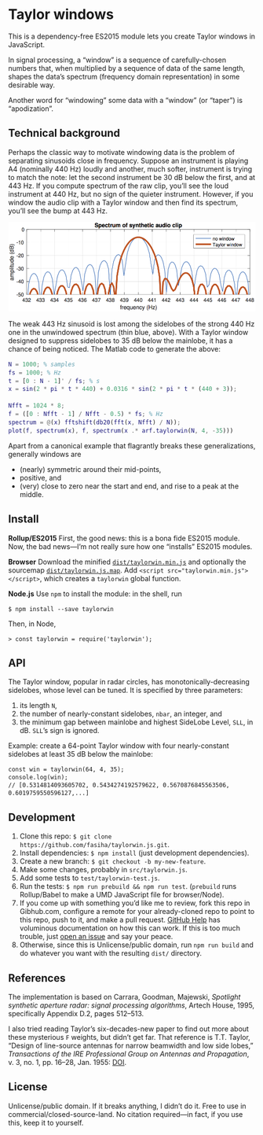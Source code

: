 # Taylor windows
This is a dependency-free ES2015 module lets you create Taylor windows in JavaScript.

In signal processing, a “window” is a sequence of carefully-chosen numbers that, when multiplied by a sequence of data of the same length, shapes the data’s spectrum (frequency domain representation) in some desirable way.

Another word for “windowing” some data with a “window” (or “taper”) is “apodization”.

## Technical background

Perhaps the classic way to motivate windowing data is the problem of separating sinusoids close in frequency. Suppose an instrument is playing A4 (nominally 440 Hz) loudly and another, much softer, instrument is trying to match the note: let the second instrument be 30 dB below the first, and at 443 Hz. If you compute spectrum of the raw clip, you’ll see the loud instrument at 440 Hz, but no sign of the quieter instrument. However, if you window the audio clip with a Taylor window and then find its spectrum, you’ll see the bump at 443 Hz.

![Unwindowed vs Taylor-window of synthetic audio clip](https://github.com/fasiha/taylorwin.js/raw/master/2.png)

The weak 443 Hz sinusoid is lost among the sidelobes of the strong 440 Hz one in the unwindowed spectrum (thin blue, above). With a Taylor window designed to suppress sidelobes to 35 dB below the mainlobe, it has a chance of being noticed. The Matlab code to generate the above:

```matlab
N = 1000; % samples
fs = 1000; % Hz
t = [0 : N - 1]' / fs; % s
x = sin(2 * pi * t * 440) + 0.0316 * sin(2 * pi * t * (440 + 3));

Nfft = 1024 * 8;
f = ([0 : Nfft - 1] / Nfft - 0.5) * fs; % Hz
spectrum = @(x) fftshift(db20(fft(x, Nfft) / N));
plot(f, spectrum(x), f, spectrum(x .* arf.taylorwin(N, 4, -35)))
```

Apart from a canonical example that flagrantly breaks these generalizations, generally windows are

- (nearly) symmetric around their mid-points,
- positive, and
- (very) close to zero near the start and end, and rise to a peak at the middle.

## Install
**Rollup/ES2015** First, the good news: this is a bona fide ES2015 module. Now, the bad news—I’m not really sure how one “installs” ES2015 modules.

**Browser** Download the minified [`dist/taylorwin.min.js`](https://raw.githubusercontent.com/fasiha/taylorwin.js/master/dist/taylorwin.min.js) and optionally the sourcemap [`dist/taylorwin.js.map`](https://raw.githubusercontent.com/fasiha/taylorwin.js/master/dist/taylorwin.js.map). Add `<script src="taylorwin.min.js"></script>`, which creates a `taylorwin` global function.

**Node.js** Use `npm` to install the module: in the shell, run
```
$ npm install --save taylorwin
```
Then, in Node,
```
> const taylorwin = require('taylorwin');
```

## API
The Taylor window, popular in radar circles, has monotonically-decreasing sidelobes, whose level can be tuned. It is specified by three parameters:

1. its length `N`,
2. the number of nearly-constant sidelobes, `nbar`, an integer, and
3. the minimum gap between mainlobe and highest SideLobe Level, `SLL`, in dB. `SLL`’s sign is ignored.

Example: create a 64-point Taylor window with four nearly-constant sidelobes at least 35 dB below the mainlobe:
```
const win = taylorwin(64, 4, 35);
console.log(win);
// [0.5314814093605702, 0.5434274192579622, 0.5670876845563506, 0.6019759550596127,...]
```

## Development
1. Clone this repo: `$ git clone https://github.com/fasiha/taylorwin.js.git`.
1. Install dependencies: `$ npm install` (just development dependencies).
1. Create a new branch: `$ git checkout -b my-new-feature`.
1. Make some changes, probably in `src/taylorwin.js`.
1. Add some tests to `test/taylorwin-test.js`.
1. Run the tests: `$ npm run prebuild && npm run test`. (`prebuild` runs Rollup/Babel to make a UMD JavaScript file for browser/Node).
1. If you come up with something you’d like me to review, fork this repo in Gibhub.com, configure a remote for your already-cloned repo to point to this repo, push to it, and make a pull request. [GitHub Help](https://help.github.com/categories/collaborating-on-projects-using-issues-and-pull-requests/) has voluminous documentation on how this can work. If this is too much trouble, just [open an issue](https://github.com/fasiha/taylorwin.js/issues) and say your peace.
1. Otherwise, since this is Unlicense/public domain, run `npm run build` and do whatever you want with the resulting `dist/` directory.

## References
The implementation is based on Carrara, Goodman, Majewski, *Spotlight synthetic aperture radar: signal processing algorithms*, Artech House, 1995, specifically Appendix D.2, pages 512–513.

I also tried reading Taylor’s six-decades-new paper to find out more about these mysterious `F` weights, but didn’t get far. That reference is T.T. Taylor, “Design of line-source antennas for narrow beamwidth and low side lobes,” *Transactions of the IRE Professional Group on Antennas and Propagation*, v. 3, no. 1, pp. 16–28, Jan. 1955: [DOI](http://dx.doi.org/10.1109/TPGAP.1955.5720407).


## License
Unlicense/public domain. If it breaks anything, I didn’t do it. Free to use in commercial/closed-source-land. No citation required—in fact, if you use this, keep it to yourself.
